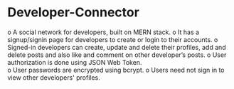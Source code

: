 # Developer-Connector

o	A social network for developers, built on MERN stack.
o	It has a signup/signin page for developers to create or login to their accounts. 
o Signed-in developers can create, update and delete their profiles, add and delete posts and also like and comment on other developer’s posts.
o	User authorization is done using JSON Web Token.  
o User passwords are encrypted using bcrypt.
o Users need not sign in to view other developers' profiles.


